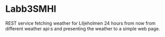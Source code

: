 # Labb3SMHI

REST service fetching weather for Liljeholmen 24 hours from now from different weather api:s
and presenting the weather to a simple web page.
